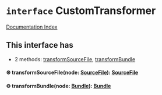 # `interface` CustomTransformer

[Documentation Index](../README.md)

## This interface has

- 2 methods:
[transformSourceFile](#-transformsourcefilenode-sourcefile-sourcefile),
[transformBundle](#-transformbundlenode-bundle-bundle)


#### ⚙ transformSourceFile(node: [SourceFile](../private.interface.SourceFile/README.md)): [SourceFile](../private.interface.SourceFile/README.md)



#### ⚙ transformBundle(node: [Bundle](../private.interface.Bundle/README.md)): [Bundle](../private.interface.Bundle/README.md)



